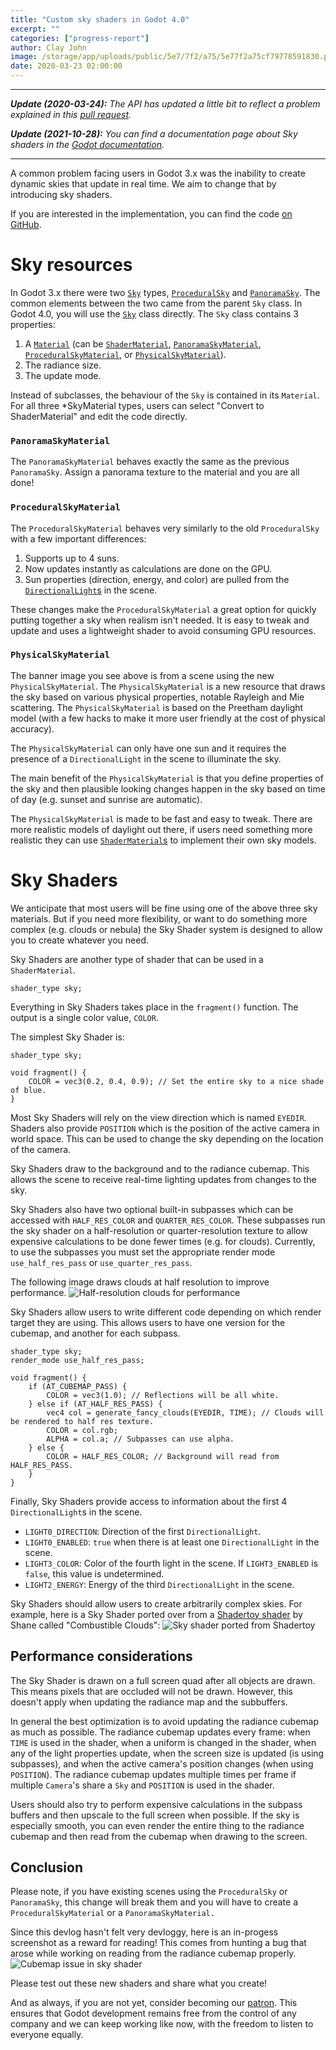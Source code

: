 ```yaml
---
title: "Custom sky shaders in Godot 4.0"
excerpt: ""
categories: ["progress-report"]
author: Clay John
image: /storage/app/uploads/public/5e7/7f2/a75/5e77f2a75cf79778591830.png
date: 2020-03-23 02:00:00
---
```


___

***Update (2020-03-24):** The API has updated a little bit to reflect a problem explained in this [pull request](https://github.com/godotengine/godot/pull/37268).*

***Update (2021-10-28):** You can find a documentation page about Sky shaders in the [Godot documentation](https://docs.godotengine.org/en/latest/tutorials/shaders/shader_reference/sky_shader.html).*

___

A common problem facing users in Godot 3.x was the inability to create dynamic skies that update in real time. We aim to change that by introducing sky shaders.

If you are interested in the implementation, you can find the code [on GitHub](https://github.com/godotengine/godot/pull/37179).

# Sky resources

In Godot 3.x there were two [`Sky`](https://docs.godotengine.org/en/3.2/classes/class_sky.html) types, [`ProceduralSky`](https://docs.godotengine.org/en/3.2/classes/class_proceduralsky.html) and [`PanoramaSky`](https://docs.godotengine.org/en/3.2/classes/class_panoramasky.html). The common elements between the two came from the parent `Sky` class. In Godot 4.0, you will use the [`Sky`](https://docs.godotengine.org/en/latest/classes/class_sky.html) class directly. The `Sky` class contains 3 properties:
1. A [`Material`](https://docs.godotengine.org/en/latest/classes/class_material.html) (can be [`ShaderMaterial`](https://docs.godotengine.org/en/latest/classes/class_shadermaterial.html), [`PanoramaSkyMaterial`](https://docs.godotengine.org/en/latest/classes/class_panoramaskymaterial.html), [`ProceduralSkyMaterial`](https://docs.godotengine.org/en/latest/classes/class_proceduralskymaterial.html), or [`PhysicalSkyMaterial`](https://docs.godotengine.org/en/latest/classes/class_physicalskymaterial.html)).
2. The radiance size.
3. The update mode.

Instead of subclasses, the behaviour of the `Sky` is contained in its `Material`. For all three \*SkyMaterial types, users can select "Convert to ShaderMaterial" and edit the code directly.

### `PanoramaSkyMaterial`

The `PanoramaSkyMaterial` behaves exactly the same as the previous `PanoramaSky`. Assign a panorama texture to the material and you are all done!

### `ProceduralSkyMaterial`

The `ProceduralSkyMaterial` behaves very similarly to the old `ProceduralSky` with a few important differences:
1. Supports up to 4 suns.
2. Now updates instantly as calculations are done on the GPU.
3. Sun properties (direction, energy, and color) are pulled from the [`DirectionalLight`s](https://docs.godotengine.org/en/latest/classes/class_directionallight.html) in the scene.

These changes make the `ProceduralSkyMaterial` a great option for quickly putting together a sky when realism isn't needed. It is easy to tweak and update and uses a lightweight shader to avoid consuming GPU resources.

### `PhysicalSkyMaterial`

The banner image you see above is from a scene using the new `PhysicalSkyMaterial`. The `PhysicalSkyMaterial` is a new resource that draws the sky based on various physical properties, notable Rayleigh and Mie scattering. The `PhysicalSkyMaterial` is based on the Preetham daylight model (with a few hacks to make it more user friendly at the cost of physical accuracy).

The `PhysicalSkyMaterial` can only have one sun and it requires the presence of a `DirectionalLight` in the scene to illuminate the sky.

The main benefit of the `PhysicalSkyMaterial` is that you define properties of the sky and then plausible looking changes happen in the sky based on time of day (e.g. sunset and sunrise are automatic).

The `PhysicalSkyMaterial` is made to be fast and easy to tweak. There are more realistic models of daylight out there, if users need something more realistic they can use [`ShaderMaterial`s](https://docs.godotengine.org/en/latest/classes/class_shadermaterial.html) to implement their own sky models.

# Sky Shaders

We anticipate that most users will be fine using one of the above three sky materials. But if you need more flexibility, or want to do something more complex (e.g. clouds or nebula) the Sky Shader system is designed to allow you to create whatever you need. 

Sky Shaders are another type of shader that can be used in a `ShaderMaterial`.

```
shader_type sky;
```

Everything in Sky Shaders takes place in the `fragment()` function. The output is a single color value, `COLOR`. 

The simplest Sky Shader is:

```
shader_type sky;

void fragment() {
    COLOR = vec3(0.2, 0.4, 0.9); // Set the entire sky to a nice shade of blue.
}
```

Most Sky Shaders will rely on the view direction which is named `EYEDIR`. Shaders also provide `POSITION` which is the position of the active camera in world space. This can be used to change the sky depending on the location of the camera. 

Sky Shaders draw to the background and to the radiance cubemap. This allows the scene to receive real-time lighting updates from changes to the sky.

Sky Shaders also have two optional built-in subpasses which can be accessed with `HALF_RES_COLOR` and `QUARTER_RES_COLOR`. These subpasses run the sky shader on a half-resolution or quarter-resolution texture to allow expensive calculations to be done fewer times (e.g. for clouds). Currently, to use the subpasses you must set the appropriate render mode `use_half_res_pass` or `use_quarter_res_pass`.

The following image draws clouds at half resolution to improve performance.
![Half-resolution clouds for performance](/storage/app/media/4.0/Sky-Shaders/Godot4-sky-shaders-clouds.png)

Sky Shaders allow users to write different code depending on which render target they are using. This allows users to have one version for the cubemap, and another for each subpass.

```
shader_type sky;
render_mode use_half_res_pass;

void fragment() {
    if (AT_CUBEMAP_PASS) {
        COLOR = vec3(1.0); // Reflections will be all white.
    } else if (AT_HALF_RES_PASS) {
        vec4 col = generate_fancy_clouds(EYEDIR, TIME); // Clouds will be rendered to half res texture.
        COLOR = col.rgb;
        ALPHA = col.a; // Subpasses can use alpha.
    } else {
        COLOR = HALF_RES_COLOR; // Background will read from HALF_RES_PASS.
    }
}
```

Finally, Sky Shaders provide access to information about the first 4 `DirectionalLight`s in the scene. 
* `LIGHT0_DIRECTION`: Direction of the first `DirectionalLight`.
* `LIGHT0_ENABLED`: `true` when there is at least one `DirectionalLight` in the scene.
* `LIGHT3_COLOR`: Color of the fourth light in the scene. If `LIGHT3_ENABLED` is `false`, this value is undetermined.
* `LIGHT2_ENERGY`: Energy of the third `DirectionalLight` in the scene.

Sky Shaders should allow users to create arbitrarily complex skies. For example, here is a Sky Shader ported over from a [Shadertoy shader](https://www.shadertoy.com/view/MscXRH) by Shane called "Combustible Clouds":
![Sky shader ported from Shadertoy](/storage/app/media/4.0/Sky-Shaders/Godot4-sky-shaders-nebula.png)


## Performance considerations

The Sky Shader is drawn on a full screen quad after all objects are drawn. This means pixels that are occluded will not be drawn. However, this doesn't apply when updating the radiance map and the subbuffers.

In general the best optimization is to avoid updating the radiance cubemap as much as possible. The radiance cubemap updates every frame: when `TIME` is used in the shader, when a uniform is changed in the shader, when any of the light properties update, when the screen size is updated (is using subpasses), and when the active camera's position changes (when using `POSITION`). The radiance cubemap updates multiple times per frame if multiple `Camera`'s share a `Sky` and `POSITION` is used in the shader.

Users should also try to perform expensive calculations in the subpass buffers and then upscale to the full screen when possible. If the sky is especially smooth, you can even render the entire thing to the radiance cubemap and then read from the cubemap when drawing to the screen.

## Conclusion

Please note, if you have existing scenes using the `ProceduralSky` or `PanoramaSky`, this change will break them and you will have to create a `ProceduralSkyMaterial` or a `PanoramaSkyMaterial.` 

Since this devlog hasn't felt very devloggy, here is an in-progess screenshot as a reward for reading! This comes from hunting a bug that arose while working on reading from the radiance cubemap properly.
![Cubemap issue in sky shader](/storage/app/media/4.0/Sky-Shaders/Godot4-sky-shaders-cubemap.png)

Please test out these new shaders and share what you create!

And as always, if you are not yet, consider becoming our [patron](https://www.patreon.com/godotengine). This ensures that Godot development remains free from the control of any company and we can keep working like now, with the freedom to listen to everyone equally.
